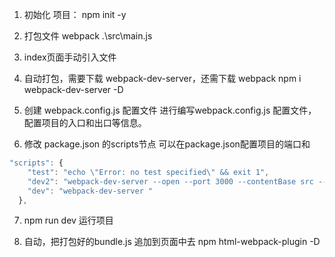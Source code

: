1. 初始化 项目：
npm init -y
2. 打包文件
webpack .\src\main.js
3. index页面手动引入文件
4. 自动打包，需要下载 webpack-dev-server，还需下载 webpack
npm i webpack-dev-server -D

5. 创建 webpack.config.js 配置文件
 进行编写webpack.config.js 配置文件，配置项目的入口和出口等信息。
6. 修改 package.json  的scripts节点
可以在package.json配置项目的端口和
```javascript
"scripts": {
    "test": "echo \"Error: no test specified\" && exit 1",
    "dev2": "webpack-dev-server --open --port 3000 --contentBase src --hot",
    "dev": "webpack-dev-server "
  },
````
7. npm run dev 运行项目

8. 自动，把打包好的bundle.js 追加到页面中去
npm html-webpack-plugin -D